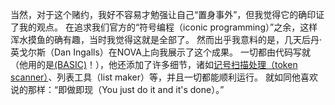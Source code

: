当然，对于这个赌约，我好不容易才勉强让自己“置身事外”，但我觉得它的确印证了我的观点。
在追求我们官方的“符号编程（iconic programming）”之余，这样浑水摸鱼的确有趣，当时我觉得这就是全部了。
然而出乎我意料的是，几天后丹·英戈尔斯（Dan Ingalls）在NOVA上向我展示了这个成果。
一切都由代码写就（他用的是[(BASIC)](http://baike.baidu.com/item/BASIC%E8%AF%AD%E8%A8%80)！），他还添加了许多细节，诸如[记号扫描处理（token scanner）](http://baike.baidu.com/item/%E6%89%AB%E6%8F%8F%E5%A4%84%E7%90%86)、列表工具（list maker）等，并且一切都能顺利运行。
就如同他喜欢说的那样：“即做即现（You just do it and it's done）。”

